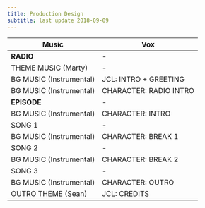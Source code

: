 ```yaml
---
title: Production Design
subtitle: last update 2018-09-09
---
```


| Music                         | Vox                    |
|-------------------------------|------------------------|
| **RADIO**                     | -                      |
| THEME MUSIC (Marty)           | -                      |
| BG MUSIC (Instrumental)       | JCL: INTRO + GREETING  |
| BG MUSIC (Instrumental)       | CHARACTER: RADIO INTRO |
| **EPISODE**                   |                      - |
| BG MUSIC (Instrumental)       | CHARACTER: INTRO       |
| SONG 1                        | -                      |
| BG MUSIC (Instrumental)       | CHARACTER: BREAK 1     |
| SONG 2                        | -                      |
| BG MUSIC (Instrumental)       | CHARACTER: BREAK 2     |
| SONG 3                        | -                      |
| BG MUSIC (Instrumental)       | CHARACTER: OUTRO       |
| OUTRO THEME (Sean)            | JCL: CREDITS           |
